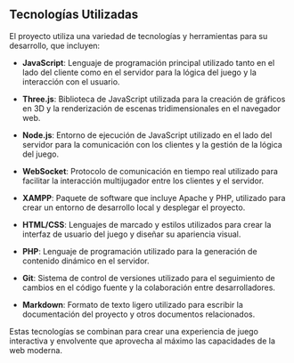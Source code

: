 ## Tecnologías Utilizadas

El proyecto utiliza una variedad de tecnologías y herramientas para su desarrollo, que incluyen:

- **JavaScript**: Lenguaje de programación principal utilizado tanto en el lado del cliente como en el servidor para la lógica del juego y la interacción con el usuario.

- **Three.js**: Biblioteca de JavaScript utilizada para la creación de gráficos en 3D y la renderización de escenas tridimensionales en el navegador web.

- **Node.js**: Entorno de ejecución de JavaScript utilizado en el lado del servidor para la comunicación con los clientes y la gestión de la lógica del juego.

- **WebSocket**: Protocolo de comunicación en tiempo real utilizado para facilitar la interacción multijugador entre los clientes y el servidor.

- **XAMPP**: Paquete de software que incluye Apache y PHP, utilizado para crear un entorno de desarrollo local y desplegar el proyecto.

- **HTML/CSS**: Lenguajes de marcado y estilos utilizados para crear la interfaz de usuario del juego y diseñar su apariencia visual.

- **PHP**: Lenguaje de programación utilizado para la generación de contenido dinámico en el servidor.

- **Git**: Sistema de control de versiones utilizado para el seguimiento de cambios en el código fuente y la colaboración entre desarrolladores.

- **Markdown**: Formato de texto ligero utilizado para escribir la documentación del proyecto y otros documentos relacionados.

Estas tecnologías se combinan para crear una experiencia de juego interactiva y envolvente que aprovecha al máximo las capacidades de la web moderna.
